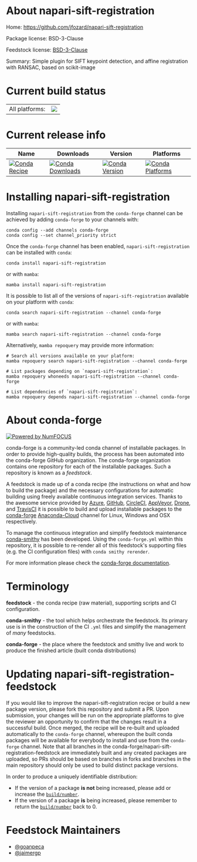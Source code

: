 About napari-sift-registration
==============================

Home: https://github.com/jfozard/napari-sift-registration

Package license: BSD-3-Clause

Feedstock license: [BSD-3-Clause](https://github.com/conda-forge/napari-sift-registration-feedstock/blob/main/LICENSE.txt)

Summary: Simple plugin for SIFT keypoint detection, and affine registration with RANSAC, based on scikit-image

Current build status
====================


<table><tr><td>All platforms:</td>
    <td>
      <a href="https://dev.azure.com/conda-forge/feedstock-builds/_build/latest?definitionId=17070&branchName=main">
        <img src="https://dev.azure.com/conda-forge/feedstock-builds/_apis/build/status/napari-sift-registration-feedstock?branchName=main">
      </a>
    </td>
  </tr>
</table>

Current release info
====================

| Name | Downloads | Version | Platforms |
| --- | --- | --- | --- |
| [![Conda Recipe](https://img.shields.io/badge/recipe-napari--sift--registration-green.svg)](https://anaconda.org/conda-forge/napari-sift-registration) | [![Conda Downloads](https://img.shields.io/conda/dn/conda-forge/napari-sift-registration.svg)](https://anaconda.org/conda-forge/napari-sift-registration) | [![Conda Version](https://img.shields.io/conda/vn/conda-forge/napari-sift-registration.svg)](https://anaconda.org/conda-forge/napari-sift-registration) | [![Conda Platforms](https://img.shields.io/conda/pn/conda-forge/napari-sift-registration.svg)](https://anaconda.org/conda-forge/napari-sift-registration) |

Installing napari-sift-registration
===================================

Installing `napari-sift-registration` from the `conda-forge` channel can be achieved by adding `conda-forge` to your channels with:

```
conda config --add channels conda-forge
conda config --set channel_priority strict
```

Once the `conda-forge` channel has been enabled, `napari-sift-registration` can be installed with `conda`:

```
conda install napari-sift-registration
```

or with `mamba`:

```
mamba install napari-sift-registration
```

It is possible to list all of the versions of `napari-sift-registration` available on your platform with `conda`:

```
conda search napari-sift-registration --channel conda-forge
```

or with `mamba`:

```
mamba search napari-sift-registration --channel conda-forge
```

Alternatively, `mamba repoquery` may provide more information:

```
# Search all versions available on your platform:
mamba repoquery search napari-sift-registration --channel conda-forge

# List packages depending on `napari-sift-registration`:
mamba repoquery whoneeds napari-sift-registration --channel conda-forge

# List dependencies of `napari-sift-registration`:
mamba repoquery depends napari-sift-registration --channel conda-forge
```


About conda-forge
=================

[![Powered by
NumFOCUS](https://img.shields.io/badge/powered%20by-NumFOCUS-orange.svg?style=flat&colorA=E1523D&colorB=007D8A)](https://numfocus.org)

conda-forge is a community-led conda channel of installable packages.
In order to provide high-quality builds, the process has been automated into the
conda-forge GitHub organization. The conda-forge organization contains one repository
for each of the installable packages. Such a repository is known as a *feedstock*.

A feedstock is made up of a conda recipe (the instructions on what and how to build
the package) and the necessary configurations for automatic building using freely
available continuous integration services. Thanks to the awesome service provided by
[Azure](https://azure.microsoft.com/en-us/services/devops/), [GitHub](https://github.com/),
[CircleCI](https://circleci.com/), [AppVeyor](https://www.appveyor.com/),
[Drone](https://cloud.drone.io/welcome), and [TravisCI](https://travis-ci.com/)
it is possible to build and upload installable packages to the
[conda-forge](https://anaconda.org/conda-forge) [Anaconda-Cloud](https://anaconda.org/)
channel for Linux, Windows and OSX respectively.

To manage the continuous integration and simplify feedstock maintenance
[conda-smithy](https://github.com/conda-forge/conda-smithy) has been developed.
Using the ``conda-forge.yml`` within this repository, it is possible to re-render all of
this feedstock's supporting files (e.g. the CI configuration files) with ``conda smithy rerender``.

For more information please check the [conda-forge documentation](https://conda-forge.org/docs/).

Terminology
===========

**feedstock** - the conda recipe (raw material), supporting scripts and CI configuration.

**conda-smithy** - the tool which helps orchestrate the feedstock.
                   Its primary use is in the construction of the CI ``.yml`` files
                   and simplify the management of *many* feedstocks.

**conda-forge** - the place where the feedstock and smithy live and work to
                  produce the finished article (built conda distributions)


Updating napari-sift-registration-feedstock
===========================================

If you would like to improve the napari-sift-registration recipe or build a new
package version, please fork this repository and submit a PR. Upon submission,
your changes will be run on the appropriate platforms to give the reviewer an
opportunity to confirm that the changes result in a successful build. Once
merged, the recipe will be re-built and uploaded automatically to the
`conda-forge` channel, whereupon the built conda packages will be available for
everybody to install and use from the `conda-forge` channel.
Note that all branches in the conda-forge/napari-sift-registration-feedstock are
immediately built and any created packages are uploaded, so PRs should be based
on branches in forks and branches in the main repository should only be used to
build distinct package versions.

In order to produce a uniquely identifiable distribution:
 * If the version of a package **is not** being increased, please add or increase
   the [``build/number``](https://docs.conda.io/projects/conda-build/en/latest/resources/define-metadata.html#build-number-and-string).
 * If the version of a package **is** being increased, please remember to return
   the [``build/number``](https://docs.conda.io/projects/conda-build/en/latest/resources/define-metadata.html#build-number-and-string)
   back to 0.

Feedstock Maintainers
=====================

* [@goanpeca](https://github.com/goanpeca/)
* [@jaimergp](https://github.com/jaimergp/)

